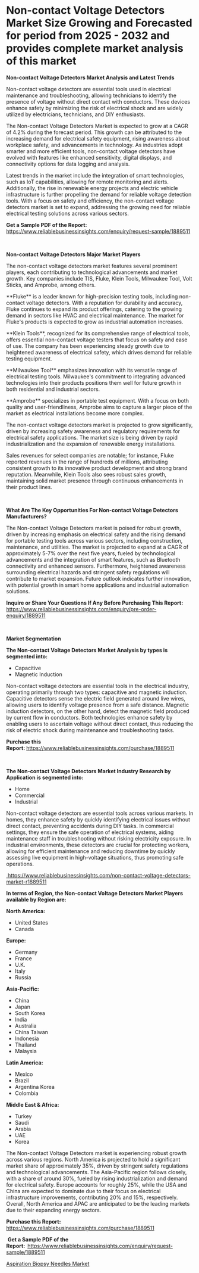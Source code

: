 <p><h1>Non-contact Voltage Detectors Market Size Growing and Forecasted for period from 2025 - 2032 and provides complete market analysis of this market</h1></p><p><strong>Non-contact Voltage Detectors Market Analysis and Latest Trends</strong></p>
<p><p>Non-contact voltage detectors are essential tools used in electrical maintenance and troubleshooting, allowing technicians to identify the presence of voltage without direct contact with conductors. These devices enhance safety by minimizing the risk of electrical shock and are widely utilized by electricians, technicians, and DIY enthusiasts. </p><p>The Non-contact Voltage Detectors Market is expected to grow at a CAGR of 4.2% during the forecast period. This growth can be attributed to the increasing demand for electrical safety equipment, rising awareness about workplace safety, and advancements in technology. As industries adopt smarter and more efficient tools, non-contact voltage detectors have evolved with features like enhanced sensitivity, digital displays, and connectivity options for data logging and analysis.</p><p>Latest trends in the market include the integration of smart technologies, such as IoT capabilities, allowing for remote monitoring and alerts. Additionally, the rise in renewable energy projects and electric vehicle infrastructure is further propelling the demand for reliable voltage detection tools. With a focus on safety and efficiency, the non-contact voltage detectors market is set to expand, addressing the growing need for reliable electrical testing solutions across various sectors.</p></p>
<p><strong>Get a Sample PDF of the Report:&nbsp;</strong> <a href="https://www.reliablebusinessinsights.com/enquiry/request-sample/1889511?utm_campaign=1091&utm_medium=2&utm_source=Github&utm_content=ia&utm_term=14012025&utm_id=non-contact-voltage-detectors">https://www.reliablebusinessinsights.com/enquiry/request-sample/1889511</a></p>
<p>&nbsp;</p>
<p><strong>Non-contact Voltage Detectors Major Market Players</strong></p>
<p><p>The non-contact voltage detectors market features several prominent players, each contributing to technological advancements and market growth. Key companies include TIS, Fluke, Klein Tools, Milwaukee Tool, Volt Sticks, and Amprobe, among others.</p><p>**Fluke** is a leader known for high-precision testing tools, including non-contact voltage detectors. With a reputation for durability and accuracy, Fluke continues to expand its product offerings, catering to the growing demand in sectors like HVAC and electrical maintenance. The market for Fluke's products is expected to grow as industrial automation increases.</p><p>**Klein Tools**, recognized for its comprehensive range of electrical tools, offers essential non-contact voltage testers that focus on safety and ease of use. The company has been experiencing steady growth due to heightened awareness of electrical safety, which drives demand for reliable testing equipment.</p><p>**Milwaukee Tool** emphasizes innovation with its versatile range of electrical testing tools. Milwaukee's commitment to integrating advanced technologies into their products positions them well for future growth in both residential and industrial sectors. </p><p>**Amprobe** specializes in portable test equipment. With a focus on both quality and user-friendliness, Amprobe aims to capture a larger piece of the market as electrical installations become more complex.</p><p>The non-contact voltage detectors market is projected to grow significantly, driven by increasing safety awareness and regulatory requirements for electrical safety applications. The market size is being driven by rapid industrialization and the expansion of renewable energy installations.</p><p>Sales revenues for select companies are notable; for instance, Fluke reported revenues in the range of hundreds of millions, attributing consistent growth to its innovative product development and strong brand reputation. Meanwhile, Klein Tools also sees robust sales growth, maintaining solid market presence through continuous enhancements in their product lines.</p></p>
<p>&nbsp;</p>
<p><strong>What Are The Key Opportunities For Non-contact Voltage Detectors Manufacturers?</strong></p>
<p><p>The Non-contact Voltage Detectors market is poised for robust growth, driven by increasing emphasis on electrical safety and the rising demand for portable testing tools across various sectors, including construction, maintenance, and utilities. The market is projected to expand at a CAGR of approximately 5-7% over the next five years, fueled by technological advancements and the integration of smart features, such as Bluetooth connectivity and enhanced sensors. Furthermore, heightened awareness surrounding electrical hazards and stringent safety regulations will contribute to market expansion. Future outlook indicates further innovation, with potential growth in smart home applications and industrial automation solutions.</p></p>
<p><strong>Inquire or Share Your Questions If Any Before Purchasing This Report:</strong> <a href="https://www.reliablebusinessinsights.com/enquiry/pre-order-enquiry/1889511?utm_campaign=1091&utm_medium=2&utm_source=Github&utm_content=ia&utm_term=14012025&utm_id=non-contact-voltage-detectors">https://www.reliablebusinessinsights.com/enquiry/pre-order-enquiry/1889511</a></p>
<p>&nbsp;</p>
<p><strong>Market Segmentation</strong></p>
<p><strong>The Non-contact Voltage Detectors Market Analysis by types is segmented into:</strong></p>
<p><ul><li>Capacitive</li><li>Magnetic Induction</li></ul></p>
<p><p>Non-contact voltage detectors are essential tools in the electrical industry, operating primarily through two types: capacitive and magnetic induction. Capacitive detectors sense the electric field generated around live wires, allowing users to identify voltage presence from a safe distance. Magnetic induction detectors, on the other hand, detect the magnetic field produced by current flow in conductors. Both technologies enhance safety by enabling users to ascertain voltage without direct contact, thus reducing the risk of electric shock during maintenance and troubleshooting tasks.</p></p>
<p><strong>Purchase this Report:&nbsp;</strong><a href="https://www.reliablebusinessinsights.com/purchase/1889511?utm_campaign=1091&utm_medium=2&utm_source=Github&utm_content=ia&utm_term=14012025&utm_id=non-contact-voltage-detectors">https://www.reliablebusinessinsights.com/purchase/1889511</a></p>
<p>&nbsp;</p>
<p><strong>The Non-contact Voltage Detectors Market Industry Research by Application is segmented into:</strong></p>
<p><ul><li>Home</li><li>Commercial</li><li>Industrial</li></ul></p>
<p><p>Non-contact voltage detectors are essential tools across various markets. In homes, they enhance safety by quickly identifying electrical issues without direct contact, preventing accidents during DIY tasks. In commercial settings, they ensure the safe operation of electrical systems, aiding maintenance staff in troubleshooting without risking electricity exposure. In industrial environments, these detectors are crucial for protecting workers, allowing for efficient maintenance and reducing downtime by quickly assessing live equipment in high-voltage situations, thus promoting safe operations.</p></p>
<p><a href="https://www.reliablebusinessinsights.com/non-contact-voltage-detectors-market-r1889511?utm_campaign=1091&utm_medium=2&utm_source=Github&utm_content=ia&utm_term=14012025&utm_id=non-contact-voltage-detectors">&nbsp;https://www.reliablebusinessinsights.com/non-contact-voltage-detectors-market-r1889511</a></p>
<p><strong>In terms of Region, the Non-contact Voltage Detectors Market Players available by Region are:</strong></p>
<p>
    <p> <strong> North America: </strong>
        <ul>
            <li>United States</li>
            <li>Canada</li>
        </ul>
        </p> 
    <p> <strong> Europe: </strong>
        <ul>
            <li>Germany</li>
            <li>France</li>
            <li>U.K.</li>
            <li>Italy</li>
            <li>Russia</li>
        </ul>
        </p> 
    <p> <strong> Asia-Pacific: </strong>
        <ul>
            <li>China</li>
            <li>Japan</li>
            <li>South Korea</li>
            <li>India</li>
            <li>Australia</li>
            <li>China Taiwan</li>
            <li>Indonesia</li>
            <li>Thailand</li>
            <li>Malaysia</li>
        </ul>
        </p> 
    <p> <strong> Latin America: </strong>
        <ul>
            <li>Mexico</li>
            <li>Brazil</li>
            <li>Argentina Korea</li>
            <li>Colombia</li>
        </ul>
        </p> 
    <p> <strong> Middle East & Africa: </strong>
        <ul>
            <li>Turkey</li>
            <li>Saudi</li>
            <li>Arabia</li>
            <li>UAE</li>
            <li>Korea</li>
        </ul>
    </p>
    </p>
<p><p>The Non-contact Voltage Detectors market is experiencing robust growth across various regions. North America is projected to hold a significant market share of approximately 35%, driven by stringent safety regulations and technological advancements. The Asia-Pacific region follows closely, with a share of around 30%, fueled by rising industrialization and demand for electrical safety. Europe accounts for roughly 25%, while the USA and China are expected to dominate due to their focus on electrical infrastructure improvements, contributing 20% and 15%, respectively. Overall, North America and APAC are anticipated to be the leading markets due to their expanding energy sectors.</p></p>
<p><strong>Purchase this Report: </strong><a href="https://www.reliablebusinessinsights.com/purchase/1889511?utm_campaign=1091&utm_medium=2&utm_source=Github&utm_content=ia&utm_term=14012025&utm_id=non-contact-voltage-detectors">https://www.reliablebusinessinsights.com/purchase/1889511</a></p>
<p>&nbsp;<strong>Get a Sample PDF of the Report:&nbsp;&nbsp;</strong><a href="https://www.reliablebusinessinsights.com/enquiry/request-sample/1889511?utm_campaign=1091&utm_medium=2&utm_source=Github&utm_content=ia&utm_term=14012025&utm_id=non-contact-voltage-detectors">https://www.reliablebusinessinsights.com/enquiry/request-sample/1889511</a></p>
<p><strong></strong></p>
<p><p><a href="https://github.com/raffadongraffadong/Market-Research-Report-List-1/blob/main/aspiration-biopsy-needles-market.md?utm_campaign=1091&utm_medium=2&utm_source=Github&utm_content=ia&utm_term=14012025&utm_id=non-contact-voltage-detectors">Aspiration Biopsy Needles Market</a></p></p>